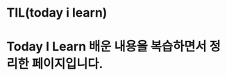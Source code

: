 # TIL(today i learn)

# Today I Learn 배운 내용을 복습하면서 정리한 페이지입니다.  
     
     
    
  
      
   
       
    
  
    
   
  
 
  
 
 
 
 
  
